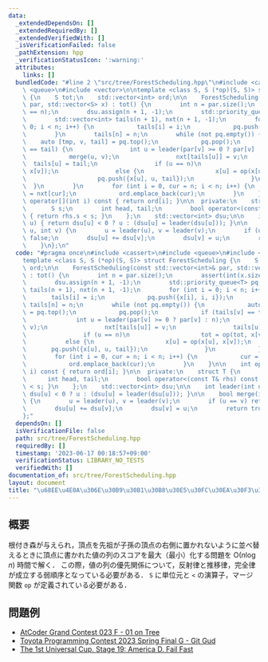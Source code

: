 ```yaml
---
data:
  _extendedDependsOn: []
  _extendedRequiredBy: []
  _extendedVerifiedWith: []
  _isVerificationFailed: false
  _pathExtension: hpp
  _verificationStatusIcon: ':warning:'
  attributes:
    links: []
  bundledCode: "#line 2 \"src/tree/ForestScheduling.hpp\"\n#include <cassert>\n#include\
    \ <queue>\n#include <vector>\n\ntemplate <class S, S (*op)(S, S)> struct ForestScheduling\
    \ {\n    S tot;\n    std::vector<int> ord;\n\n    ForestScheduling(const std::vector<int>&\
    \ par, std::vector<S> x) : tot() {\n        int n = par.size();\n        assert(int(x.size())\
    \ == n);\n        dsu.assign(n + 1, -1);\n        std::priority_queue<T> pq;\n\
    \        std::vector<int> tails(n + 1), nxt(n + 1, -1);\n        for (int i =\
    \ 0; i < n; i++) {\n            tails[i] = i;\n            pq.push({x[i], i, i});\n\
    \        }\n        tails[n] = n;\n        while (not pq.empty()) {\n        \
    \    auto [tmp, v, tail] = pq.top();\n            pq.pop();\n            if (tails[v]\
    \ == tail) {\n                int u = leader(par[v] >= 0 ? par[v] : n);\n    \
    \            merge(u, v);\n                nxt[tails[u]] = v;\n              \
    \  tails[u] = tail;\n                if (u == n)\n                    tot = op(tot,\
    \ x[v]);\n                else {\n                    x[u] = op(x[u], x[v]);\n\
    \                    pq.push({x[u], u, tail});\n                }\n          \
    \  }\n        }\n        for (int i = 0, cur = n; i < n; i++) {\n            cur\
    \ = nxt[cur];\n            ord.emplace_back(cur);\n        }\n    }\n\n    int\
    \ operator[](int i) const { return ord[i]; }\n\n  private:\n    struct T {\n \
    \       S s;\n        int head, tail;\n        bool operator<(const T& rhs) const\
    \ { return rhs.s < s; }\n    };\n    std::vector<int> dsu;\n\n    int leader(int\
    \ u) { return dsu[u] < 0 ? u : (dsu[u] = leader(dsu[u])); }\n\n    bool merge(int\
    \ u, int v) {\n        u = leader(u), v = leader(v);\n        if (u == v) return\
    \ false;\n        dsu[u] += dsu[v];\n        dsu[v] = u;\n        return true;\n\
    \    }\n};\n"
  code: "#pragma once\n#include <cassert>\n#include <queue>\n#include <vector>\n\n\
    template <class S, S (*op)(S, S)> struct ForestScheduling {\n    S tot;\n    std::vector<int>\
    \ ord;\n\n    ForestScheduling(const std::vector<int>& par, std::vector<S> x)\
    \ : tot() {\n        int n = par.size();\n        assert(int(x.size()) == n);\n\
    \        dsu.assign(n + 1, -1);\n        std::priority_queue<T> pq;\n        std::vector<int>\
    \ tails(n + 1), nxt(n + 1, -1);\n        for (int i = 0; i < n; i++) {\n     \
    \       tails[i] = i;\n            pq.push({x[i], i, i});\n        }\n       \
    \ tails[n] = n;\n        while (not pq.empty()) {\n            auto [tmp, v, tail]\
    \ = pq.top();\n            pq.pop();\n            if (tails[v] == tail) {\n  \
    \              int u = leader(par[v] >= 0 ? par[v] : n);\n                merge(u,\
    \ v);\n                nxt[tails[u]] = v;\n                tails[u] = tail;\n\
    \                if (u == n)\n                    tot = op(tot, x[v]);\n     \
    \           else {\n                    x[u] = op(x[u], x[v]);\n             \
    \       pq.push({x[u], u, tail});\n                }\n            }\n        }\n\
    \        for (int i = 0, cur = n; i < n; i++) {\n            cur = nxt[cur];\n\
    \            ord.emplace_back(cur);\n        }\n    }\n\n    int operator[](int\
    \ i) const { return ord[i]; }\n\n  private:\n    struct T {\n        S s;\n  \
    \      int head, tail;\n        bool operator<(const T& rhs) const { return rhs.s\
    \ < s; }\n    };\n    std::vector<int> dsu;\n\n    int leader(int u) { return\
    \ dsu[u] < 0 ? u : (dsu[u] = leader(dsu[u])); }\n\n    bool merge(int u, int v)\
    \ {\n        u = leader(u), v = leader(v);\n        if (u == v) return false;\n\
    \        dsu[u] += dsu[v];\n        dsu[v] = u;\n        return true;\n    }\n\
    };"
  dependsOn: []
  isVerificationFile: false
  path: src/tree/ForestScheduling.hpp
  requiredBy: []
  timestamp: '2023-06-17 00:18:57+09:00'
  verificationStatus: LIBRARY_NO_TESTS
  verifiedWith: []
documentation_of: src/tree/ForestScheduling.hpp
layout: document
title: "\u68EE\u4E0A\u306E\u30B9\u30B1\u30B8\u30E5\u30FC\u30EA\u30F3\u30B0\u554F\u984C"
---
```


## 概要

根付き森が与えられ，頂点を先祖が子孫の頂点の右側に置かれないように並べ替えるときに頂点に書かれた値の列のスコアを最大（最小）化する問題を $\mathrm{O}(n \log n)$ 時間で解く．
この際，値の列の優先関係について，反射律と推移律，完全律が成立する弱順序となっている必要がある．
`S` に単位元と `<` の演算子，マージ関数 `op` が定義されている必要がある．

## 問題例
- [AtCoder Grand Contest 023 F - 01 on Tree](https://atcoder.jp/contests/agc023/tasks/agc023_f)
- [Toyota Programming Contest 2023 Spring Final G - Git Gud](https://atcoder.jp/contests/toyota2023spring-final/tasks/toyota2023spring_final_g)
- [The 1st Universal Cup. Stage 19: America D. Fail Fast](https://qoj.ac/contest/1248/problem/6561?v=1)